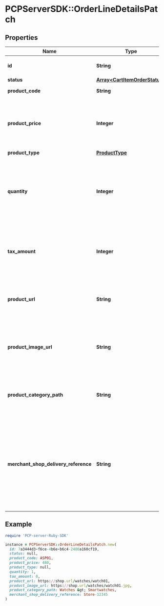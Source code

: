 # PCPServerSDK::OrderLineDetailsPatch

## Properties

| Name | Type | Description | Notes |
| ---- | ---- | ----------- | ----- |
| **id** | **String** | Unique identifier of a cart item | [optional] |
| **status** | [**Array&lt;CartItemOrderStatus&gt;**](CartItemOrderStatus.md) |  | [optional] |
| **product_code** | **String** | Product or UPC Code | [optional] |
| **product_price** | **Integer** | The price of one unit of the product, the value should be zero or greater. |  |
| **product_type** | [**ProductType**](ProductType.md) |  | [optional] |
| **quantity** | **Integer** | Quantity of the units being purchased, should be greater than zero Note: Must not be all spaces or all zeros |  |
| **tax_amount** | **Integer** | Tax on the line item, with the last two digits implied as decimal places | [optional] |
| **product_url** | **String** | URL of the product in shop.   Used for PAYONE Buy Now, Pay Later (BNPL). | [optional] |
| **product_image_url** | **String** | URL of a product image.   Used for PAYONE Buy Now, Pay Later (BNPL). | [optional] |
| **product_category_path** | **String** | Category path of the item.   Used for PAYONE Buy Now, Pay Later (BNPL). | [optional] |
| **merchant_shop_delivery_reference** | **String** | Optional parameter to define the delivery shop or touchpoint where an item has been collected (e.g. for Click &amp; Collect or Click &amp; Reserve). | [optional] |

## Example

```ruby
require 'PCP-server-Ruby-SDK'

instance = PCPServerSDK::OrderLineDetailsPatch.new(
  id: 7a3444d3-f6ce-4b6e-b6c4-2486a160cf19,
  status: null,
  product_code: ASP01,
  product_price: 480,
  product_type: null,
  quantity: 1,
  tax_amount: 0,
  product_url: https://shop.url/watches/watch01,
  product_image_url: https://shop.url/watches/watch01.jpg,
  product_category_path: Watches &gt; Smartwatches,
  merchant_shop_delivery_reference: Store-12345
)
```

